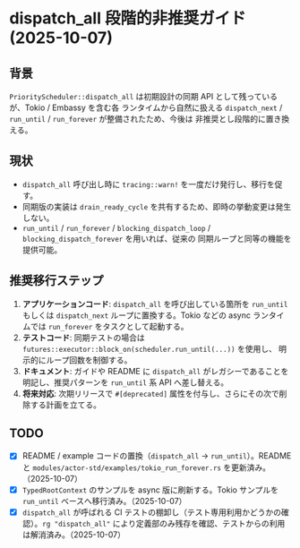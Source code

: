 # dispatch_all 段階的非推奨ガイド (2025-10-07)

## 背景
`PriorityScheduler::dispatch_all` は初期設計の同期 API として残っているが、Tokio / Embassy を含む各
ランタイムから自然に扱える `dispatch_next` / `run_until` / `run_forever` が整備されたため、今後は
非推奨とし段階的に置き換える。

## 現状
- `dispatch_all` 呼び出し時に `tracing::warn!` を一度だけ発行し、移行を促す。
- 同期版の実装は `drain_ready_cycle` を共有するため、即時の挙動変更は発生しない。
- `run_until` / `run_forever` / `blocking_dispatch_loop` / `blocking_dispatch_forever` を用いれば、従来の
  同期ループと同等の機能を提供可能。

## 推奨移行ステップ
1. **アプリケーションコード**: `dispatch_all` を呼び出している箇所を `run_until` もしくは `dispatch_next`
   ループに置換する。Tokio などの async ランタイムでは `run_forever` をタスクとして起動する。
2. **テストコード**: 同期テストの場合は `futures::executor::block_on(scheduler.run_until(...))` を使用し、
   明示的にループ回数を制御する。
3. **ドキュメント**: ガイドや README に `dispatch_all` がレガシーであることを明記し、推奨パターンを
   `run_until` 系 API へ差し替える。
4. **将来対応**: 次期リリースで `#[deprecated]` 属性を付与し、さらにその次で削除する計画を立てる。

## TODO
- [x] README / example コードの置換（`dispatch_all` -> `run_until`）。README と `modules/actor-std/examples/tokio_run_forever.rs` を更新済み。（2025-10-07）
- [x] `TypedRootContext` のサンプルを async 版に刷新する。Tokio サンプルを `run_until` ベースへ移行済み。（2025-10-07）
- [x] `dispatch_all` が呼ばれる CI テストの棚卸し（テスト専用利用かどうかの確認）。`rg "dispatch_all"` により定義部のみ残存を確認、テストからの利用は解消済み。（2025-10-07）
